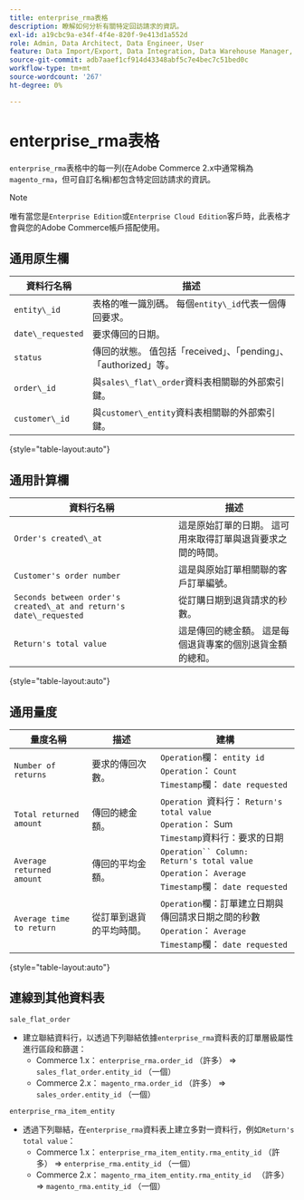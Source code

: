 ```yaml
---
title: enterprise_rma表格
description: 瞭解如何分析有關特定回訪請求的資訊。
exl-id: a19cbc9a-e34f-4f4e-820f-9e413d1a552d
role: Admin, Data Architect, Data Engineer, User
feature: Data Import/Export, Data Integration, Data Warehouse Manager, Commerce Tables
source-git-commit: adb7aaef1cf914d43348abf5c7e4bec7c51bed0c
workflow-type: tm+mt
source-wordcount: '267'
ht-degree: 0%

---
```


# enterprise_rma表格

`enterprise_rma`表格中的每一列(在Adobe Commerce 2.x中通常稱為`magento_rma`，但可自訂名稱)都包含特定回訪請求的資訊。

>[!NOTE]
>
>唯有當您是`Enterprise Edition`或`Enterprise Cloud Edition`客戶時，此表格才會與您的Adobe Commerce帳戶搭配使用。

## 通用原生欄

| **資料行名稱** | **描述** |
|---|---|
| `entity\_id` | 表格的唯一識別碼。 每個`entity\_id`代表一個傳回要求。 |
| `date\_requested` | 要求傳回的日期。 |
| `status` | 傳回的狀態。 值包括「received」、「pending」、「authorized」等。 |
| `order\_id` | 與`sales\_flat\_order`資料表相關聯的外部索引鍵。 |
| `customer\_id` | 與`customer\_entity`資料表相關聯的外部索引鍵。 |

{style="table-layout:auto"}

## 通用計算欄

| **資料行名稱** | **描述** |
|---|---|
| `Order's created\_at` | 這是原始訂單的日期。 這可用來取得訂單與退貨要求之間的時間。 |
| `Customer's order number` | 這是與原始訂單相關聯的客戶訂單編號。 |
| `Seconds between order's created\_at and return's date\_requested` | 從訂購日期到退貨請求的秒數。 |
| `Return's total value` | 這是傳回的總金額。 這是每個退貨專案的個別退貨金額的總和。 |

{style="table-layout:auto"}

## 通用量度

| **量度名稱** | **描述** | **建構** |
|---|---|---|
| `Number of returns` | 要求的傳回次數。 | `Operation`欄： `entity id`<br>`Operation`： `Count`<br>`Timestamp`欄： `date requested` |
| `Total returned amount` | 傳回的總金額。 | `Operation `資料行： `Return's total value`<br>`Operation`： Sum<br>`Timestamp`資料行：要求的日期 |
| `Average returned amount` | 傳回的平均金額。 | `Operation`` Column: Return's total value`<br>`Operation`： `Average`<br>`Timestamp`欄： `date requested` |
| `Average time to return` | 從訂單到退貨的平均時間。 | `Operation`欄：訂單建立日期與傳回請求日期之間的秒數<br>`Operation`： `Average`<br>`Timestamp`欄： `date requested` |

{style="table-layout:auto"}

## 連線到其他資料表

`sale_flat_order`

* 建立聯結資料行，以透過下列聯結依據`enterprise_rma`資料表的訂單層級屬性進行區段和篩選：
   * Commerce 1.x： `enterprise_rma.order_id` （許多） => `sales_flat_order.entity_id` （一個）
   * Commerce 2.x： `magento_rma.order_id` （許多） => `sales_order.entity_id` （一個）

`enterprise_rma_item_entity`

* 透過下列聯結，在`enterprise_rma`資料表上建立多對一資料行，例如`Return's total value`：
   * Commerce 1.x： `enterprise_rma_item_entity.rma_entity_id` （許多） => `enterprise_rma.entity_id` （一個）
   * Commerce 2.x： `magento_rma_item_entity.rma_entity_id ` （許多） => `magento_rma.entity_id` （一個）
